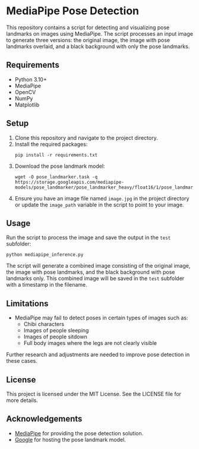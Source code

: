 # MediaPipe Pose Detection

This repository contains a script for detecting and visualizing pose landmarks on images using MediaPipe. The script processes an input image to generate three versions: the original image, the image with pose landmarks overlaid, and a black background with only the pose landmarks.

## Requirements

- Python 3.10+
- MediaPipe
- OpenCV
- NumPy
- Matplotlib

## Setup

1. Clone this repository and navigate to the project directory.
2. Install the required packages:
    ```
    pip install -r requirements.txt
    ```
3. Download the pose landmark model:
    ```
    wget -O pose_landmarker.task -q https://storage.googleapis.com/mediapipe-models/pose_landmarker/pose_landmarker_heavy/float16/1/pose_landmarker_heavy.task
    ```
4. Ensure you have an image file named `image.jpg` in the project directory or update the `image_path` variable in the script to point to your image.

## Usage

Run the script to process the image and save the output in the `test` subfolder:
```
python mediapipe_inference.py
```

The script will generate a combined image consisting of the original image, the image with pose landmarks, and the black background with pose landmarks only. This combined image will be saved in the `test` subfolder with a timestamp in the filename.

## Limitations

- MediaPipe may fail to detect poses in certain types of images such as:
  - Chibi characters
  - Images of people sleeping
  - Images of people sitdown
  - Full body images where the legs are not clearly visible

Further research and adjustments are needed to improve pose detection in these cases.

## License

This project is licensed under the MIT License. See the LICENSE file for more details.

## Acknowledgements

- [MediaPipe](https://mediapipe.dev) for providing the pose detection solution.
- [Google](https://www.google.com) for hosting the pose landmark model.
